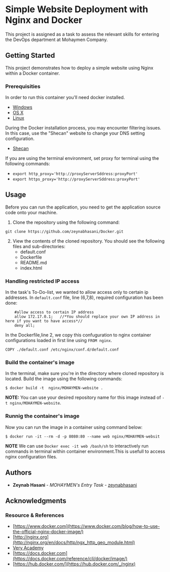 # Simple Website Deployment with Nginx and Docker
This project is assigned as a task to assess the relevant skills for entering the DevOps department at Mohaymen Company.

## Getting Started
This project demonstrates how to deploy a simple website using Nginx within a Docker container.


### Prerequisities

In order to run this container you'll need docker installed.

* [Windows](https://docs.docker.com/windows/started)
* [OS X](https://docs.docker.com/mac/started/)
* [Linux](https://docs.docker.com/linux/started/)

During the Docker installation process, you may encounter filtering issues. In this case, use the "Shecan" website to change your DNS setting configuration.
* [Shecan](https://shecan.ir/)

If you are using the terminal environment, set proxy for terminal using the following commands:
* `export http_proxy='http://proxyServerSddress:proxyPort'`    
* `export https_proxy='http://proxyServerSddress:proxyPort'`

## Usage


Before you can run the application, you need to get the application source code onto your machine.

1. Clone the repository using the following command: 
```shell
git clone https://github.com/zeynabhasani/Docker.git
```
2. View the contents of the cloned repository. You should see the following files and sub-directories:
    * default.conf
    * Dockerfile
    * README.md
    * index.html

  
### Handling restricted IP access

In the task's To-Do-list, we wanted to allow access only to certain ip addresses.
In `default.conf` file, line (6,7,8), required configuration has been done:

```shell
    #allow access to certain IP address
    allow 172.17.0.1;   //*You should replace your own IP address in here if you want to have access*//
    deny all;
```

 
 In the Dockerfile,line 2, we copy this confuguration to nginx container configurations loaded in first line using `FROM nginx`.

```shell
COPY ./default.conf /etc/nginx/conf.d/default.conf
```


### Build the container's image
 
In the terminal, make sure you're in the directory where cloned repository is located.
Build the image using the following commands:

```shell
$ docker build -t  nginx/MOHAYMEN-website .
```
**NOTE:** You can use your desired repository name for this image instead of `-t nginx/MOHAYMEN-website`.


### Runnig the container's image
Now you can run the image in a container using command below:

```shell
$ docker run -it --rm -d -p 8080:80 --name web nginx/MOHAYMEN-websit
```

**NOTE** 
We can use `Docker exec -it web /bash/sh` to interactively run commands in terminal within container environment.This is usefull to access nginx configuration files.


## Authors

* **Zeynab Hasani** - *MOHAYMEN's Entry Task* - [zeynabhasani](https://github.com/zeynabhasani)

## Acknowledgments
### Resource & References
* [https://www.docker.com](https://www.docker.com/blog/how-to-use-the-official-nginx-docker-image/)
* [http://nginx.org](http://nginx.org/en/docs/http/ngx_http_geo_module.html)
* [Very Academy](https://www.youtube.com/watch?v=9bIsFxJoFWY)
* [https://docs.docker.com](https://docs.docker.com/reference/cli/docker/image/)
* [https://hub.docker.com/](https://hub.docker.com/_/nginx)
